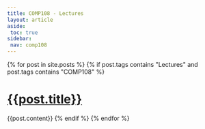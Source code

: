```yaml
---
title: COMP108 - Lectures
layout: article
aside:
 toc: true
sidebar:
 nav: comp108
---
```

{% for post in site.posts %}
{% if post.tags contains "Lectures" and post.tags contains "COMP108" %}
# [{{post.title}}]({{site.baseurl}}{{post.url}})
{{post.content}}
{% endif %}
{% endfor %}
